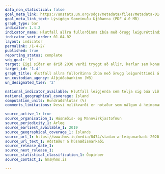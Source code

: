 ```yaml
---
data_non_statistical: false
goal_meta_link: https://unstats.un.org/sdgs/metadata/files/Metadata-01-04-02.pdf
goal_meta_link_text: Lýsigögn Sameinuðu Þjóðanna (PDF 4.0 MB)
graph_type: bar
indicator: 1.4.2
indicator_name: Hlutfall allra fullorðinna íbúa með örugg leiguréttindi á landi, með lagalega viðurkennd gögn og sem meta réttindi sín til lands sem örugg, eftir kyni og tegund ábúðar.
indicator_sort_order: 01-04-02
layout: indicator
permalink: /1-4-2/
published: true
reporting_status: complete
sdg_goal: '1'
target: Eigi síðar en árið 2030 verði tryggt að allir, karlar sem konur, og þá einkum fátækt fólk og fólk í viðkvæmri stöðu, eigi jafnan rétt til efnahagslegra bjargráða og hafi sama aðgengi að grunnþjónustu, eignarhaldi á og yfirráðum yfir landi og öðrum eignum, erfðum, náttúruauðlindum, viðeigandi tækninýjungum og fjármálaþjónustu, þ.m.t. fjármögnun smærri fjárfestinga.
target_id: '1.4'
graph_title: Hlutfall allra fullorðinna íbúa með örugg leiguréttindi á landi, með lagalega viðurkennd gögn og sem meta réttindi sín til lands sem örugg, eftir kyni og tegund ábúðar.
un_custodian_agency: Alþjóðabankinn (WB)
un_designated_tier: '2'

national_indicator_available: Hlutfall leigjenda sem telja sig búa við húsnæðisöryggi
national_geographical_coverage: Ísland
computation_units: Hundraðshlutar (%)
comments_limitations: Þessi mælikvarði er notaður sem nálgun á heimsmarkmiðamælikvarða Sameinuðu Þjóðanna. Þar sem því má við komast er unnið að því að finna eða þróa íslensk gögn til að uppfylla forskrift Sameinuðu Þjóðanna. Þessi mælikvarði var fundinn í samstarfi við sérfræðinga á þessu sviði.

source_active_1: true
source_organisation_1: Húsnæðis- og Mannvirkjastofnun
source_periodicity_1: Árleg
source_earliest_available_1: 2019
source_geographical_coverage_1: Íslands  
source_url_1: https://www.hms.is/media/8474/stadan-a-leigumarkadi-2020.pdf
source_url_text_1: Aðstæður á húsnæðismarkaði
source_release_date_1: 
source_next_release_1: 
source_statistical_classification_1: Óopinber
source_contact_1: hms@hms.is

---
```

